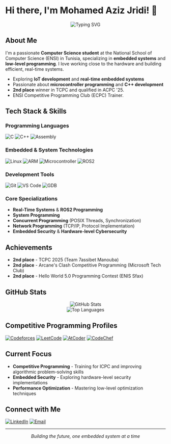 # Hi there, I'm Mohamed Aziz Jridi! 👋

<div align="center">
  <img src="https://readme-typing-svg.herokuapp.com?font=Fira+Code&size=22&pause=1000&color=2E9EF7&center=true&vCenter=true&width=435&lines=Embedded+Systems+Developer;Low-Level+Programming+Enthusiast;Competitive+Programmer" alt="Typing SVG" />
</div>

##  About Me

I'm a passionate **Computer Science student** at the National School of Computer Science (ENSI) in Tunisia, specializing in **embedded systems** and **low-level programming**. I love working close to the hardware and building efficient, real-time systems.

-  Exploring **IoT development** and **real-time embedded systems**
-  Passionate about **microcontroller programming** and **C++ development**
-  **2nd place** winner in TCPC and qualified in ACPC '25.
-  ENSI Competitive Programming Club (ECPC) Trainer.

## Tech Stack & Skills

### Programming Languages
![C](https://img.shields.io/badge/C-00599C?style=for-the-badge&logo=c&logoColor=white)
![C++](https://img.shields.io/badge/C++-00599C?style=for-the-badge&logo=cplusplus&logoColor=white)
![Assembly](https://img.shields.io/badge/Assembly-654FF0?style=for-the-badge&logo=assemblyscript&logoColor=white)

### Embedded & System Technologies
![Linux](https://img.shields.io/badge/Linux-FCC624?style=for-the-badge&logo=linux&logoColor=black)
![ARM](https://img.shields.io/badge/ARM-0091BD?style=for-the-badge&logo=arm&logoColor=white)
![Microcontroller](https://img.shields.io/badge/Microcontroller-FF6B35?style=for-the-badge&logo=microchip&logoColor=white)
![ROS2](https://img.shields.io/badge/ROS2-22314E?style=for-the-badge&logo=ros&logoColor=white)

### Development Tools
![Git](https://img.shields.io/badge/Git-F05032?style=for-the-badge&logo=git&logoColor=white)
![VS Code](https://img.shields.io/badge/VS_Code-007ACC?style=for-the-badge&logo=visual-studio-code&logoColor=white)
![GDB](https://img.shields.io/badge/GDB-FF6C37?style=for-the-badge&logo=gnu&logoColor=white)

### Core Specializations
-    **Real-Time Systems** & **ROS2 Programming**
-   **System Programming**
-  **Concurrent Programming** (POSIX Threads, Synchronization)
-  **Network Programming** (TCP/IP, Protocol Implementation)
-  **Embedded Security** & **Hardware-level Cybersecurity**

##  Achievements

-  **2nd place** - TCPC 2025 (Team 7assibet Manouba)
-  **2nd place** - Arcane's Clash Competitive Programming (Microsoft Tech Club)
-  **2nd place** - Hello World 5.0 Programming Contest (ENIS Sfax)

## GitHub Stats

<div align="center">
  <img src="https://github-readme-stats.vercel.app/api?username=Mohamedazizjridi&show_icons=true&theme=radical" alt="GitHub Stats" />
</div>

<div align="center">
  <img src="https://github-readme-stats.vercel.app/api/top-langs/?username=Mohamedazizjridi&layout=compact&theme=radical" alt="Top Languages" />
</div>

## Competitive Programming Profiles

[![Codeforces](https://img.shields.io/badge/Codeforces-445f9d?style=for-the-badge&logo=Codeforces&logoColor=white)](https://codeforces.com/profile/Greeedy)
[![LeetCode](https://img.shields.io/badge/LeetCode-000000?style=for-the-badge&logo=LeetCode&logoColor=#d16c06)](https://leetcode.com/u/X27pert/)
[![AtCoder](https://img.shields.io/badge/AtCoder-FF8C00?style=for-the-badge&logo=atcoder&logoColor=white)](https://atcoder.jp/users/Final_booS)
[![CodeChef](https://img.shields.io/badge/CodeChef-5B4638?style=for-the-badge&logo=codechef&logoColor=white)](https://www.codechef.com/users/xpected)

##  Current Focus

-  **Competitive Programming** - Training for ICPC and improving algorithmic problem-solving skills
-  **Embedded Security** - Exploring hardware-level security implementations
-  **Performance Optimization** - Mastering low-level optimization techniques

##  Connect with Me

[![LinkedIn](https://img.shields.io/badge/LinkedIn-0077B5?style=for-the-badge&logo=linkedin&logoColor=white)](https://www.linkedin.com/in/mohamedazizjridi/)
[![Email](https://img.shields.io/badge/Email-D14836?style=for-the-badge&logo=gmail&logoColor=white)](mailto:mohamedaziz.jridi@ensi-uma.tn)

---

<div align="center">
  <i> Building the future, one embedded system at a time</i>
</div>

